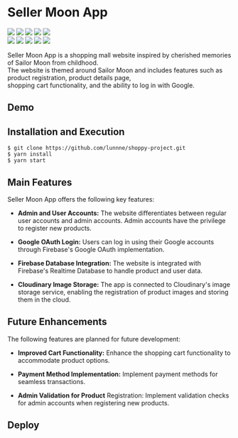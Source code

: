 # Seller Moon App
<img src="https://img.shields.io/badge/React-61DAFB?style=flat&logo=React&logoColor=white"/> <img src="https://img.shields.io/badge/tailwindcss-06B6D4?style=flat&logo=tailwindcss&logoColor=white"/> <img src="https://img.shields.io/badge/firebase-FFCA28?style=flat&logo=firebase&logoColor=white"/> <img src="https://img.shields.io/badge/reactrouter-CA4245?style=flat&logo=reactrouter&logoColor=white"/> <img src="https://img.shields.io/badge/reactquery-FF4154?style=flat&logo=reactquery&logoColor=white"/>    
<img src="https://img.shields.io/badge/reacthookform-EC5990?style=flat&logo=reacthookform&logoColor=white"/>
<img src="https://img.shields.io/badge/Cloudinary-003DAD?style=flat"/> <img src="https://img.shields.io/badge/Yarn-2C8EBB?style=flat&logo=Yarn&logoColor=white"/>
<img src="https://img.shields.io/badge/Github-181717?style=flat&logo=Github&logoColor=white"/>
<img src="https://img.shields.io/badge/Netlify-00C7B7?style=flat&logo=Netlify&logoColor=white"/>    

Seller Moon App is a shopping mall website inspired by cherished memories of Sailor Moon from childhood.    
The website is themed around Sailor Moon and includes features such as product registration, product details page,    
shopping cart functionality, and the ability to log in with Google.


## Demo

## Installation and Execution
<pre><code>$ git clone https://github.com/lunnne/shoppy-project.git
$ yarn install
$ yarn start
</code></pre>

## Main Features
Seller Moon App offers the following key features:

+ __Admin and User Accounts:__ The website differentiates between regular user accounts and admin accounts. Admin accounts have the privilege to register new products.

+ __Google OAuth Login:__ Users can log in using their Google accounts through Firebase's Google OAuth implementation.

+ __Firebase Database Integration:__ The website is integrated with Firebase's Realtime Database to handle product and user data.

+ __Cloudinary Image Storage:__ The app is connected to Cloudinary's image storage service, enabling the registration of product images and storing them in the cloud.

## Future Enhancements
The following features are planned for future development:

+ __Improved Cart Functionality:__ Enhance the shopping cart functionality to accommodate product options.

+ __Payment Method Implementation:__ Implement payment methods for seamless transactions.

+ __Admin Validation for Product__ Registration: Implement validation checks for admin accounts when registering new products.

## Deploy
  
